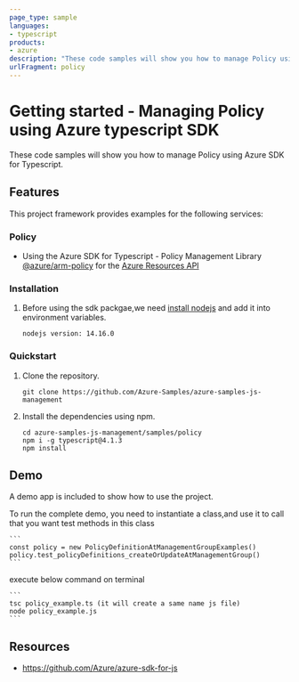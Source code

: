```yaml
---
page_type: sample
languages:
- typescript
products:
- azure
description: "These code samples will show you how to manage Policy using Azure SDK for Typescript."
urlFragment: policy
---
```


# Getting started - Managing Policy using Azure typescript SDK

These code samples will show you how to manage Policy using Azure SDK for Typescript.

## Features

This project framework provides examples for the following services:

### Policy
* Using the Azure SDK for Typescript - Policy Management Library [@azure/arm-policy](https://www.npmjs.com/package/@azure/arm-policy) for the [Azure Resources API](https://docs.microsoft.com/en-us/rest/api/resources/)


### Installation

1.  Before using the sdk packgae,we need [install nodejs](https://nodejs.org/en/download/) and add it into environment variables.

    ```
    nodejs version: 14.16.0
    ```
### Quickstart

1.  Clone the repository.

    ```
    git clone https://github.com/Azure-Samples/azure-samples-js-management
    ```

2.  Install the dependencies using npm.

    ```
    cd azure-samples-js-management/samples/policy
    npm i -g typescript@4.1.3
    npm install
    ```

## Demo

A demo app is included to show how to use the project.

To run the complete demo, you need to instantiate a class,and use it to call that you want test methods in this class 

    ```
    const policy = new PolicyDefinitionAtManagementGroupExamples()
    policy.test_policyDefinitions_createOrUpdateAtManagementGroup()
    ```

execute below command on terminal

    ```
    tsc policy_example.ts (it will create a same name js file)
    node policy_example.js
    ```

## Resources

- https://github.com/Azure/azure-sdk-for-js